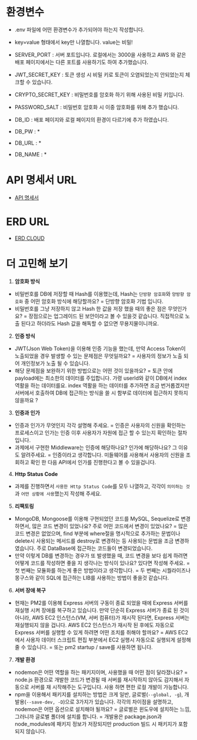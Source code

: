 # 환경변수
- .env 파일에 어떤 환경변수가 추가되어야 하는지 작성합니다.
- key=value 형태에서 key만 나열합니다. value는 비밀!

- SERVER_PORT : 서버 포트입니다. 로컬에서는 3000을 사용하고 AWS 와 같은 배포 페이지에서는 다른 포트를 사용하기도 하여 추가했습니다.
- JWT_SECRET_KEY : 토큰 생성 시 비밀 키로 토큰이 오염되었는지 안되었는지 체크할 수 있습니다.
- CRYPTO_SECRET_KEY : 비밀번호를 암호화 하기 위해 사용된 비밀 키입니다.
- PASSWORD_SALT : 비밀번호 암호화 시 이중 암호화를 위해 추가 했습니다.
- DB_ID : 배포 페이지와 로컬 페이지의 환경이 다르기에 추가 하였습니다.
- DB_PW : *
- DB_URL : *
- DB_NAME : * 

# API 명세서 URL

- <a href="http://docs.google.com/spreadsheets/d/165_D-zdNhFqC7dO4MvmtH80CixA5E4ZygXYt1e_Nowo/edit?ouid=111513919415132003355&usp=sheets_home&ths=true">API 명세서</a>

# ERD URL

- <a href="https://www.erdcloud.com/d/Mevrd5AosqvfLk2xu">ERD CLOUD</a>

# 더 고민해 보기

1. **암호화 방식**
- 비밀번호를 DB에 저장할 때 Hash를 이용했는데, Hash는 `단방향 암호화`와 `양방향 암호화` 중 어떤 암호화 방식에 해당할까요?
  = 단방향 암호화 기법 입니다.
- 비밀번호를 그냥 저장하지 않고 Hash 한 값을 저장 했을 때의 좋은 점은 무엇인가요?
  = 장점으로는 업그레이드 된 보안이라고 볼 수 있을것 같습니다. 직접적으로 노출 된다고 하더라도 Hash 값을 해독할 수 없으면 무용지물이니까요.
2. **인증 방식**
- JWT(Json Web Token)을 이용해 인증 기능을 했는데, 만약 Access Token이 노출되었을 경우 발생할 수 있는 문제점은 무엇일까요?
  = 사용자의 정보가 노출 되어 개인정보가 노출 될 수 있습니다.
- 해당 문제점을 보완하기 위한 방법으로는 어떤 것이 있을까요?
  = 토큰 안에 payload에는 최소한의 데이터를 주입합니다. 가령 userId와 같이 DB에서 index 역활을 하는 데이터를요.
    index 역활을 하는 데이터를 추가하면 조금 번거롭겠지만 서버에서 호출하여 DB에 접근하는 방식을 쓸 시 함부로 데이터에 접근하지 못하지 않을까요 ?
3. **인증과 인가**
- 인증과 인가가 무엇인지 각각 설명해 주세요.
  = 인증은 사용자의 신원을 확인하는 프로세스이고 인가는 인증 이후 사용자가 자원에 접근 할 수 있는지 확인하는 절차입니다.
- 과제에서 구현한 Middleware는 인증에 해당하나요? 인가에 해당하나요? 그 이유도 알려주세요.
  = 인증이라고 생각합니다. 미들웨어를 사용해서 사용자의 신원을 조회하고 확인 한 다음 API에서 인가를 진행한다고 볼 수 있을겁니다.
4. **Http Status Code**
- 과제를 진행하면서 `사용한 Http Status Code`를 모두 나열하고, 각각이 `의미하는 것`과 `어떤 상황에 사용`했는지 작성해 주세요.

5. **리팩토링**
- MongoDB, Mongoose를 이용해 구현되었던 코드를 MySQL, Sequelize로 변경하면서, 많은 코드 변경이 있었나요? 주로 어떤 코드에서 변경이 있었나요?
  = 많은 코드 변경은 없었으며, find 부분에 where절을 명시적으로 추가하는 문법이나 delete시 사용되는 메서드를 destroy로 변경하는 등
    사용되는 문법을 조금 변경하였습니다. 주로 DataBase에 접근하는 코드들이 변경되었습니다.
- 만약 이렇게 DB를 변경하는 경우가 또 발생했을 때, 코드 변경을 보다 쉽게 하려면 어떻게 코드를 작성하면 좋을 지 생각나는 방식이 있나요? 있다면 작성해 주세요.
  = 첫 번째는 모듈화를 하는게 좋은 방법이라고 생각합니다.
  = 두 번째는 시퀄라이즈나 몽구스와 같이 SQL에 접근하는 LIB를 사용하는 방법이 좋을것 같습니다.

6. **서버 장애 복구**
- 현재는 PM2를 이용해 Express 서버의 구동이 종료 되었을 때에 Express 서버를 재실행 시켜 장애를 복구하고 있습니다. 만약 단순히 Express 서버가 종료 된 것이 아니라, AWS EC2 인스턴스(VM, 서버 컴퓨터)가 재시작 된다면, Express 서버는 재실행되지 않을 겁니다. AWS EC2 인스턴스가 재시작 된 후에도 자동으로 Express 서버를 실행할 수 있게 하려면 어떤 조치를 취해야 할까요?
  = AWS EC2에서 사용자 데이터 스크립트 편집 부분에서 EC2 실행시 자동으로 실행되게 설정해줄 수 있습니다.
  = 또는 pm2 startup / save를 사용하면 됩니다.

7. **개발 환경**
- nodemon은 어떤 역할을 하는 패키지이며, 사용했을 때 어떤 점이 달라졌나요?
  = node.js 환경으로 개발한 코드가 변경될 때 서버를 재시작하지 않아도 감지해서 자동으로 서버를 재 시작해주는 도구입니다.
    사용 하면 편한 로컬 개발이 가능합니다.
- npm을 이용해서 패키지를 설치하는 방법은 크게 일반, 글로벌(`--global, -g`), 개발용(`--save-dev, -D`)으로 3가지가 있습니다. 각각의 차이점을 설명하고, nodemon은 어떤 옵션으로 설치해야 될까요?
  = 글로벌은 윈도우에 설치하는 느낌, 그러니까 글로벌 폴더에 설치를 합니다.
  = 개발용은 package.json과 node_modules에 패키지 정보가 저장되지만 production 빌드 시 패키지가 포함되지 않습니다.